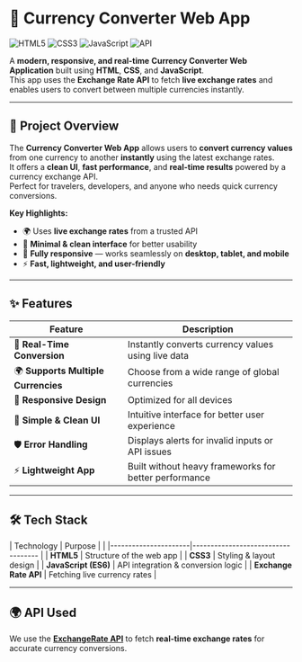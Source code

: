 # 💱 Currency Converter Web App  

![HTML5](https://img.shields.io/badge/HTML5-E34F26?style=for-the-badge&logo=html5&logoColor=white)
![CSS3](https://img.shields.io/badge/CSS3-1572B6?style=for-the-badge&logo=css3&logoColor=white)
![JavaScript](https://img.shields.io/badge/JavaScript-F7DF1E?style=for-the-badge&logo=javascript&logoColor=black)
![API](https://img.shields.io/badge/API-Live%20Exchange%20Rates-blue?style=for-the-badge)

A **modern, responsive, and real-time** **Currency Converter Web Application** built using **HTML**, **CSS**, and **JavaScript**.  
This app uses the **Exchange Rate API** to fetch **live exchange rates** and enables users to convert between multiple currencies instantly.  

---

## 📌 Project Overview  

The **Currency Converter Web App** allows users to **convert currency values** from one currency to another **instantly** using the latest exchange rates.  
It offers a **clean UI**, **fast performance**, and **real-time results** powered by a currency exchange API.  
Perfect for travelers, developers, and anyone who needs quick currency conversions.  

**Key Highlights:**  
- 🌍 Uses **live exchange rates** from a trusted API  
- 🎨 **Minimal & clean interface** for better usability  
- 📱 **Fully responsive** — works seamlessly on **desktop, tablet, and mobile**  
- ⚡ **Fast, lightweight, and user-friendly**  

---

## ✨ Features  

| Feature                  | Description |
|------------------------|------------|
| 🔄 **Real-Time Conversion** | Instantly converts currency values using live data |
| 🌍 **Supports Multiple Currencies** | Choose from a wide range of global currencies |
| 📱 **Responsive Design** | Optimized for all devices |
| 🎨 **Simple & Clean UI** | Intuitive interface for better user experience |
| 🛡️ **Error Handling** | Displays alerts for invalid inputs or API issues |
| ⚡ **Lightweight App** | Built without heavy frameworks for better performance |

---

## 🛠️ Tech Stack  

| Technology           |                   Purpose          |          |
|----------------------|----------------------------------- |
| **HTML5**            |          Structure of the web app  |
| **CSS3**             |           Styling & layout design  |
| **JavaScript (ES6)** | API integration & conversion logic |
| **Exchange Rate API** |      Fetching live currency rates |

---

## 🌍 API Used  

We use the **[ExchangeRate API](https://api.exchangerate-api.com/)** to fetch **real-time exchange rates** for accurate currency conversions.  


